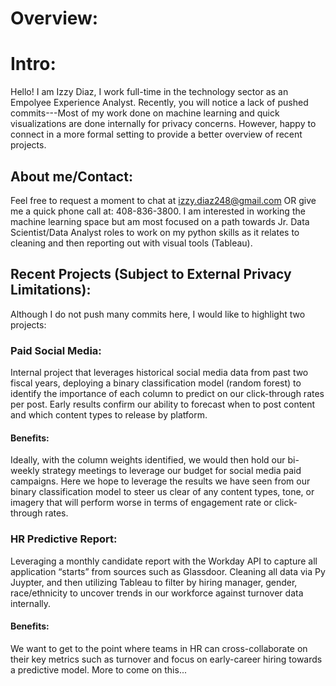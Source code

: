 # Overview: 
# Intro:
Hello! 
I am Izzy Diaz, I work full-time in the technology sector as an Empolyee Experience Analyst. 
Recently, you will notice a lack of pushed commits---Most of my work done on machine learning and quick visualizations are done internally for privacy concerns. 
However, happy to connect in a more formal setting to provide a better overview of recent projects. 

## About me/Contact: 
Feel free to request a moment to chat at izzy.diaz248@gmail.com OR give me a quick phone call at: 408-836-3800. I am interested in working the machine learning space but am most focused on a path towards Jr. Data Scientist/Data Analyst roles to work on my python skills as it relates to cleaning and then reporting out with visual tools (Tableau). 

## Recent Projects (Subject to External Privacy Limitations): 
Although I do not push many commits here, I would like to highlight two projects: 

### Paid Social Media: 
Internal project that leverages historical social media data from past two fiscal years, deploying a binary classification model (random forest) to identify the importance of each column to predict on our click-through rates per post. Early results confirm our ability to forecast when to post content and which content types to release by platform.
#### Benefits: 
Ideally, with the column weights identified, we would then hold our bi-weekly strategy meetings to leverage our budget for social media paid campaigns. Here we hope to leverage the results we have seen from our binary classification model to steer us clear of any content types, tone, or imagery that will perform worse in terms of engagement rate or click-through rates.

### HR Predictive Report: 
Leveraging a monthly candidate report with the Workday API to capture all application “starts” from sources such as Glassdoor. Cleaning all data via Py Juypter, and then utilizing Tableau to filter by hiring manager, gender, race/ethnicity to uncover trends in our workforce against turnover data internally. 
#### Benefits: 
We want to get to the point where teams in HR can cross-collaborate on their key metrics such as turnover and focus on early-career hiring towards a predictive model. More to come on this...
